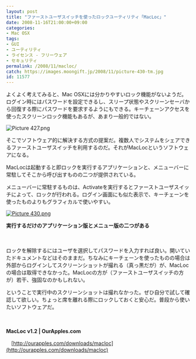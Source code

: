 ```yaml
---
layout: post
title: "ファーストユーザスイッチを使ったロックユーティリティ「MacLoc」"
date: 2008-11-16T21:00:00+09:00
categories:
- Mac OSX
tags: 
- GUI
- ユーティリティ
- ライセンス - フリーウェア
- セキュリティ
permalink: /2008/11/macloc/
catch: https://images.moongift.jp/2008/11/picture-430-tm.jpg
id: 11577
---
```

よくよく考えてみると、Mac OSXには分かりやすいロック機能がないようだ。ログイン時にはパスワードを設定できるし、スリープ状態やスクリーンセーバから回復する際にパスワードを要求するようにもできる。キーチェーンアクセスを使ったスクリーンロック機能もあるが、あまり一般的ではない。

  

![Picture 427.png](https://images.moongift.jp/2008/11/picture-427.png)

  

そこでソフトウェア的に解決する方式の提案だ。複数人でシステムをシェアできるファーストユーザスイッチを利用するのだ。それがMacLocというソフトウェアになる。

  

MacLocは起動すると即ロックを実行するアプリケーションと、メニューバーに常駐してそこから呼び出すものの二つが提供されている。

  
  
<!--more-->  

メニューバーに常駐するものは、Activateを実行するとファーストユーザスイッチによって、ロックが行われる。ログイン画面にも似た表示で、キーチェーンを使ったものよりもグラフィカルで使いやすい。

  

[![Picture 430.png](https://images.moongift.jp/2008/11/picture-430-tm.jpg)](https://images.moongift.jp/2008/11/picture-430.png)  
  
**実行するだけのアプリケーション版とメニュー版の二つがある**

  

　

  

ロックを解除するにはユーザを選択してパスワードを入力すれば良い。開いていたドキュメントなどはそのままだ。ちなみにキーチェーンを使ったものの場合は外部からログインしてスクリーンショットが撮れる（真っ黒だが）が、MacLocの場合は取得できなかった。MacLocの方が（ファーストユーザスイッチの方が）若干、強固なのかもしれない。

  

ということで実行中のスクリーンショットは撮れなかった。ぜひ自分で試して確認して欲しい。ちょっと席を離れる際にロックしておくと安心だ。普段から使いたいソフトウェアだ。

  

　

  

**MacLoc v1.2 | OurApples.com**  
  
　[http://ourapples.com/downloads/macloc](http://ourapples.com/downloads/macloc)

  
